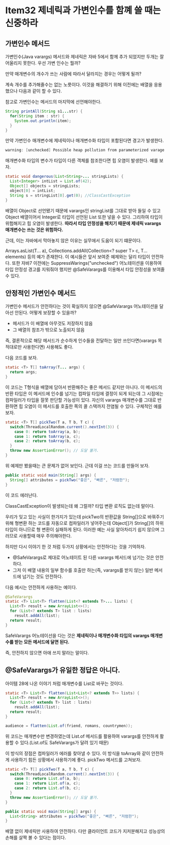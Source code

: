 # Item32 제네릭과 가변인수를 함꼐 쓸 때는 신중하라

## 가변인수 메서드

가변인수(Java varargs) 메서드와 제네릭은 자바 5에서 함께 추가 되었지만 두개는 잘 어울리지 못한다. 우선 가변 인수는 뭘까?

만약 매개변수의 개수가 쓰는 사람에 따라서 달라지는 경우는 어떻게 될까?

계속 개수를 추가해줄수는 없는 노릇이다. 이것을 해결하기 위해 이전에는 배열을 응용했으나 다음과 같이 할 수 있다.

참고로 가변인수는 메서드의 마지막에 선언해야한다.

```java
String printAll(String s1...str) {
  for(String item : str) {
    System.out.println(item);
  }
}
```



만약 가변인수 매개변수에 제네릭이나 매개변수화 타입이 포함된다면 경고가 발생한다.

```java
warning: [unchecked] Possible heap pollution from parameterized varage type List<String>
```

매개변수화 타입의 변수가 타입이 다른 객체를 참조한다면 힙 오염이 발생한다. 예를 보자.

```java
static void dangerous(List<String>... stringLists) {
  List<Integer> intList = List.of(42);
  Object[] objects = stringLists;
  object[0] = intList;
  String s = stringList[0].get(0); //ClassCastException
}
```

배열이 Object로 선언됐기 때문에 varargs인 stringList를 그대로 받아 들일 수 있고 Object 배열이어서 Integer로 타입이 선언된 List 또한 넣을 수 있다. 그리하여 타입이 위험해지고 힙 오염이 발생한다. __따라서 타입 안정성을 해치기 때문에 제네릭 varargs 매개변수는 쓰는 것은 위험하다.__

근데, 이는 자바에서 막아놓지 않은 이유는 실무에서 도움이 되기 떄문이다.

Arrays.asList(T... a), Collections.addAll(Collection<? super T> c, T... elements) 등의 예가 존재한다. 이 예시들은 앞서 보여준 예제와는 달리 타입이 안전하다. 또한 자바7 이전에는 SuppressWarings("unchecked") 어노테이션을 이용하여 타입 안정성 경고를 지워줘야 했지만 @SafeVarargs를 이용해서 타입 안정성을 보여줄 수 있다.



## 안정적인 가변인수 메서드

가변인수 메서드가 안전하다는 것이 확실하지 않으면 @SafeVarargs 어노테이션을 달아선 안된다. 어떻게 보장할 수 있을까?

- 메서드가 이 배열에 아무것도 저장하지 않음
- 그 배열의 참조가 밖으로 노출되지 않음

즉, 결론적으로 해당 메서드가 순수하게 인수들을 전달하는 일만 쓰인다면(varargs 목적대로만 사용한다면) 사용해도 좋다.

다음 코드를 보자.

```java
static <T> T[] toArray(T... args) {
  return args;
}
```

이 코드는 T형식을 배열에 담아서 반환해주는 좋은 메서드 같지만 아니다. 이 메서드의 반환 타입은 이 메서드에 인수를 넘기는 컴파일 타임에 결정이 되게 되는데 그 시점에는 컴파일러가 타입을 잘못 판단할 가능성이 있다. 자신의 varargs 매개변수를 그대로 반환하면 힙 오염이 이 메서드를 호출한 쪽의 콜 스택까지 전염될 수 있다. 구체적인 예를 보자.

```java
static <T> T[] pickTwo(T a, T b, T c) {
  switch(ThreadLocalRandom.current().nextInt(3)) {
    case 0: return toArray(a, b);
    case 1: return toArray(a, c);
    case 2: return toArray(b, c);
  }
  throw new AssertionError(); // 도달 불가.
}
```

위 예제만 봤을때는 큰 문제가 없어 보인다. 근데 이걸 쓰는 코드를 만들어 보자.

```java
public static void main(String[] args) {
  String[] attributes = pickTwo("좋은", "빠른", "저렴한");
}
```

이 코드 에러난다.

ClassCastException이 발생되는데 왜 그럴까? 타입 변환 로직도 없는데 말이다.

우리가 잊고 있는 사실이 한가지가 있는데 pickTwo의 반환값을 String[]으로 바꿔주기 위해 형변환 하는 코드를 자동으로 컴파일러가 넣어주는데 Object[]가 String[]의 하위타입이 아니므로 형 변환이 실패하게 된다. 이러한 예는 사실 알아차리기 쉽지 않으며 그러므로 사용할때 매우 주의해야한다.

하지만 다시 이야기 한 것 처럼 두가지 상황에서는 안전하다는 것을 기억하자.

- @SafeVarargs로 제대로 어노테이트 된 다른 varargs 메서드에 넘기는 것은 안전하다.
- 그저 이 배열 내용의 일부 함수를 호출만 하는(즉, varargs를 받지 않는) 일반 메서드에 넘기는 것도 안전하다.

다음 예시는 안전하게 사용하는 예이다.

```java
@SafeVarargs
static <T> List<T> flatten(List<? extends T>... lists) {
  List<T> result = new ArrayList<>();
  for (List<? extends T> list : lists)
    result.addAll(list);
  return result;
}
```

SafeVarargs 어노테이선을 다는 것은 __제네릭이나 매개변수화 타입의 varargs 매개변수를 받는 모든 메서드에 달면 된다.__

즉, 안전하지 않으면 아애 쓰지 말라는 말이다.

## @SafeVarargs가 유일한 정답은 아니다.

아이템 28에 나온 이야기 처럼 매개변수를 List로 바꾸는 것이다.

```java
static <T> List<T> flatten(List<List<? extends T>> lists) {
  List<T> result = new ArrayList<>();
  for (List<? extends T> list : lists)
    result.addAll(list);
  return result;
}

audience = flatten(List.of(friend, romans, countrymen));
```

위 코드는 매개변수만 변경하였는데 List.of 메서드를 활용하여 varargs를 안전하게 활용할 수 있다.(List.of도 SafeVarargs가 달려 있기 때문)

이 방식의 장점은 컴파일러가 에러를 찾아낼 수 있다. 이 방식을 toArray와 같이 안전하게 사용하기 힘든 상황에서 사용하기에 좋다. pickTwo 메서드를 고쳐보자.

```java
static <T> T[] pickTwo(T a, T b, T c) {
  switch(ThreadLocalRandom.current().nextInt(3)) {
    case 0: return List.of(a, b);
    case 1: return List.of(a, c);
    case 2: return List.of(b, c);
  }
  throw new AssertionError(); // 도달 불가.
}

public static void main(String[] args) {
  List<String> attributes = pickTwo("좋은", "빠른", "저렴한");
}
```

배열 없이 제네릭만 사용하여 안전하다. 다만 클라이언트 코드가 지저분해지고 성능상의 손해를 살짝 볼 수 있다는 점이다.
